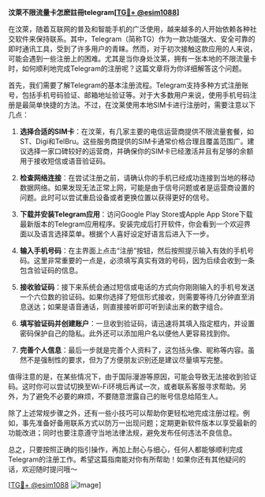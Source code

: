 **汶萊不限流量卡怎麽註冊telegram[[TG💪+ @esim1088](https://t.me/s/esim1088)]**

在汶萊，随着互联网的普及和智能手机的广泛使用，越来越多的人开始依赖各种社交软件来保持联系。其中，Telegram（简称TG）作为一款功能强大、安全可靠的即时通讯工具，受到了许多用户的青睐。然而，对于初次接触这款应用的人来说，可能会遇到一些注册上的困难。尤其是当你身处汶莱，拥有一张本地的不限流量卡时，如何顺利地完成Telegram的注册呢？这篇文章将为你详细解答这个问题。

首先，我们需要了解Telegram的基本注册流程。Telegram支持多种方式注册账号，包括手机号码验证、邮箱地址验证等。对于大多数用户来说，使用手机号码注册是最简单快捷的方法。不过，在汶莱使用本地SIM卡进行注册时，需要注意以下几点：

1. **选择合适的SIM卡**：在汶莱，有几家主要的电信运营商提供不限流量套餐，如ST、Digi和TelBru。这些服务商提供的SIM卡通常价格合理且覆盖范围广。建议选择一家口碑较好的运营商，并确保你的SIM卡已经激活并且有足够的余额用于接收短信或语音验证码。

2. **检查网络连接**：在尝试注册之前，请确认你的手机已经成功连接到当地的移动数据网络。如果发现无法正常上网，可能是由于信号问题或者是运营商设置的问题。此时可以尝试重启设备或者更换位置以获得更好的信号。

3. **下载并安装Telegram应用**：访问Google Play Store或Apple App Store下载最新版本的Telegram应用程序。安装完成后打开软件，你会看到一个欢迎界面以及语言选择菜单。根据个人喜好设定好语言后进入下一步。

4. **输入手机号码**：在主界面上点击“注册”按钮，然后按照提示输入有效的手机号码。这里非常重要的一点是，必须填写真实有效的号码，因为后续会收到一条包含验证码的信息。

5. **接收验证码**：接下来系统会通过短信或电话的方式向你刚刚输入的手机号发送一个六位数的验证码。如果你选择了短信形式接收，则需要等待几分钟直至消息送达；如果是语音通话，则直接接听即可听到读出来的数字组合。

6. **填写验证码并创建账户**：一旦收到验证码，请迅速将其填入指定框内，并设置密码保护自己的隐私。此外还可以添加用户名以便他人更容易找到你。

7. **完善个人信息**：最后一步就是完善个人资料了，这包括头像、昵称等内容。虽然不是强制性的要求，但为了方便朋友识别还是建议尽量填写完整。

值得注意的是，在某些情况下，由于国际漫游等原因，可能会导致无法接收到验证码。这时你可以尝试切换至Wi-Fi环境后再试一次，或者联系客服寻求帮助。另外，为了避免不必要的麻烦，不要随意泄露自己的账号信息给陌生人。

除了上述常规步骤之外，还有一些小技巧可以帮助你更轻松地完成注册过程。例如，事先准备好备用联系方式以防万一出现问题；定期更新软件版本以享受最新的功能改进；同时也要注意遵守当地法律法规，避免发布任何违法不良信息。

总之，只要按照正确的指引操作，再加上耐心与细心，任何人都能够顺利完成Telegram的注册工作。希望这篇指南能对你有所帮助！如果你还有其他疑问的话，欢迎随时提问哦～

[[TG💪+ @esim1088](https://t.me/s/esim1088) ![Image](https://i.postimg.cc/4NQfJmqS/Snipaste-2025-05-13-00-14-12.png)]